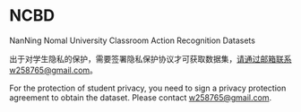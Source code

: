 # NCBD
NanNing Nomal University Classroom Action Recognition Datasets



出于对学生隐私的保护，需要签署隐私保护协议才可获取数据集，请通过邮箱联系w258765@gmail.com。

For the protection of student privacy, you need to sign a privacy protection agreement to obtain the dataset. Please contact w258765@gmail.com.
